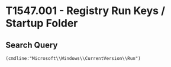 
# T1547.001 - Registry Run Keys / Startup Folder
## Search Query 
`(cmdline:"Microsoft\\Windows\\CurrentVersion\\Run") `